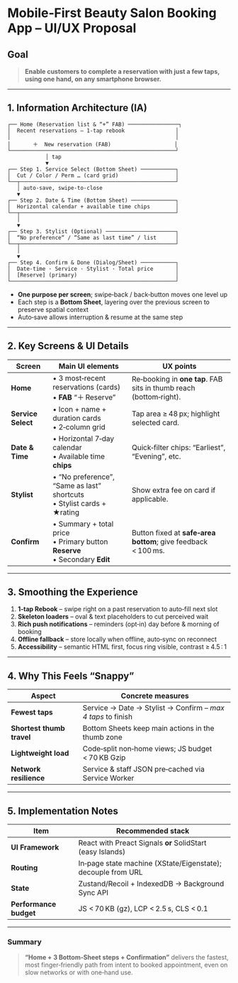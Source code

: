 # Mobile‑First Beauty Salon Booking App – UI/UX Proposal

## Goal
> **Enable customers to complete a reservation with just a few taps, using one hand, on any smartphone browser.**

---

## 1. Information Architecture (IA)

```
┌── Home (Reservation list & “+” FAB) ────────────────┐
│  Recent reservations – 1‑tap rebook                │
│                                                    │
│       ＋  New reservation (FAB)                    │
└────────────────────────────────────────────────────┘
            │ tap
            ▼
┌── Step 1. Service Select (Bottom Sheet) ───────────┐
│  Cut / Color / Perm … (card grid)                  │
└──┬─────────────────────────────────────────────────┘
   │ auto‑save, swipe‑to‑close
   ▼
┌── Step 2. Date & Time (Bottom Sheet) ──────────────┐
│  Horizontal calendar + available time chips        │
└──┬─────────────────────────────────────────────────┘
   │
   ▼
┌── Step 3. Stylist (Optional) ──────────────────────┐
│  “No preference“ / “Same as last time” / list      │
└──┬─────────────────────────────────────────────────┘
   │
   ▼
┌── Step 4. Confirm & Done (Dialog/Sheet) ───────────┐
│  Date‑time · Service · Stylist · Total price       │
│  [Reserve] (primary)                               │
└────────────────────────────────────────────────────┘
```

* **One purpose per screen**; swipe‑back / back‑button moves one level up  
* Each step is a **Bottom Sheet**, layering over the previous screen to preserve spatial context  
* Auto‑save allows interruption & resume at the same step  

---

## 2. Key Screens & UI Details

| Screen | Main UI elements | UX points |
| ------ | ---------------- | --------- |
| **Home** | • 3 most‑recent reservations (cards)<br>• **FAB** “＋ Reserve” | Re‑booking in **one tap**. FAB sits in thumb reach (bottom‑right). |
| **Service Select** | • Icon + name + duration cards<br>• 2‑column grid | Tap area ≥ 48 px; highlight selected card. |
| **Date & Time** | • Horizontal 7‑day calendar<br>• Available time **chips** | Quick‑filter chips: “Earliest”, “Evening”, etc. |
| **Stylist** | • “No preference”, “Same as last” shortcuts<br>• Stylist cards + ★rating | Show extra fee on card if applicable. |
| **Confirm** | • Summary + total price<br>• Primary button **Reserve**<br>• Secondary **Edit** | Button fixed at **safe‑area bottom**; give feedback < 100 ms. |

---

## 3. Smoothing the Experience

1. **1‑tap Rebook** – swipe right on a past reservation to auto‑fill next slot  
2. **Skeleton loaders** – oval & text placeholders to cut perceived wait  
3. **Rich push notifications** – reminders (opt‑in) day before & morning of booking  
4. **Offline fallback** – store locally when offline, auto‑sync on reconnect  
5. **Accessibility** – semantic HTML first, focus ring visible, contrast ≥ 4.5 : 1  

---

## 4. Why This Feels “Snappy”

| Aspect | Concrete measures |
| ------ | ----------------- |
| **Fewest taps** | Service → Date → Stylist → Confirm – *max 4 taps* to finish |
| **Shortest thumb travel** | Bottom Sheets keep main actions in the thumb zone |
| **Lightweight load** | Code‑split non‑home views; JS budget \< 70 KB Gzip |
| **Network resilience** | Service & staff JSON pre‑cached via Service Worker |

---

## 5. Implementation Notes

| Item | Recommended stack |
| ---- | ----------------- |
| **UI Framework** | React with Preact Signals **or** SolidStart (easy Islands) |
| **Routing** | In‑page state machine (XState/Eigenstate); decouple from URL |
| **State** | Zustand/Recoil + IndexedDB → Background Sync API |
| **Performance budget** | JS \< 70 KB (gz), LCP \< 2.5 s, CLS \< 0.1 |

---

### Summary
> **“Home + 3 Bottom‑Sheet steps + Confirmation”** delivers the fastest, most finger‑friendly path from intent to booked appointment, even on slow networks or with one‑hand use.
